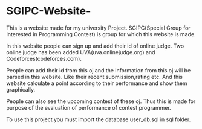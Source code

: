# SGIPC-Website-

This is a website made for my university Project. SGIPC(Special Group for Interested in Programming Contest) is group for which this website is made.

In this website people can sign up and add their id of online judge. Two online judge has been added UVA(uva.onlinejudge.org) and Codeforces(codeforces.com).

People can add their id from this oj and the information from this oj will be parsed in this website. Like their recent submission,rating etc. And this website calculate a point according to their performance and show them graphically.

People can also see the upcoming contest of these oj. Thus this is made for purpose of the evaluation of performance of contest programmer.

To use this project you must import the database user_db.sql in sql folder.
